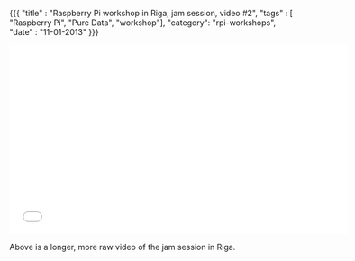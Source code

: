 {{{
  "title" : "Raspberry Pi workshop in Riga, jam session, video #2",
  "tags" : [ "Raspberry Pi", "Pure Data", "workshop"],
  "category": "rpi-workshops",
  "date" : "11-01-2013"
}}}

<iframe src="//player.vimeo.com/video/76642179" width="600" height="337" frameborder="0" webkitallowfullscreen mozallowfullscreen allowfullscreen></iframe>

Above is a longer, more raw video of the jam session in Riga. 
